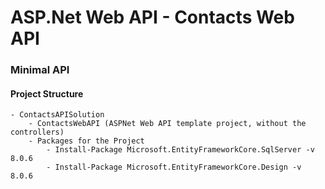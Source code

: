 # ASP.Net Web API - Contacts Web API

### Minimal API

#### Project Structure

	- ContactsAPISolution
		- ContactsWebAPI (ASPNet Web API template project, without the controllers)
		- Packages for the Project
			- Install-Package Microsoft.EntityFrameworkCore.SqlServer -v 8.0.6
			- Install-Package Microsoft.EntityFrameworkCore.Design -v 8.0.6
